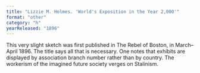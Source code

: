 ```yaml
---
title: "Lizzie M. Holmes. 'World's Exposition in the Year 2,000'"
format: "other"
category: "h"
yearReleased: "1896"
---
```

 This very slight sketch was first published in The Rebel of Boston, in  March–April 1896. The title says all that is necessary. One notes that exhibits  are displayed by association branch number rather than by country. The workerism  of the imagined future society verges on Stalinism.